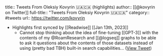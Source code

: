 title:: Tweets From Oleksiy Kovyrin 🇺🇦🇨🇦 (highlights)
author:: [[@kovyrin on Twitter]]
full-title:: "Tweets From Oleksiy Kovyrin 🇺🇦🇨🇦"
category:: #tweets
url:: https://twitter.com/kovyrin

- Highlights first synced by [[Readwise]] [[Jan 13th, 2023]]
	- Cannot stop thinking about the idea of fine-tuning [[GPT-3]] with the contents of my @RoamResearch and [[@logseq]]  graphs to be able to ask it questions about the contents of those datasets instead of using (pretty bad TBH) built-in search capabilities... ([View Tweet](https://twitter.com/kovyrin/status/1612868192698830852))